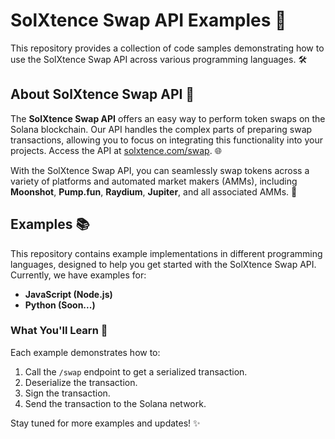 # SolXtence Swap API Examples 🚀

This repository provides a collection of code samples demonstrating how to use the SolXtence Swap API across various programming languages. 🛠️

## About SolXtence Swap API 🔄

The **SolXtence Swap API** offers an easy way to perform token swaps on the Solana blockchain. Our API handles the complex parts of preparing swap transactions, allowing you to focus on integrating this functionality into your projects. Access the API at [solxtence.com/swap](https://solxtence.com/swap). 🌐

With the SolXtence Swap API, you can seamlessly swap tokens across a variety of platforms and automated market makers (AMMs), including **Moonshot**, **Pump.fun**, **Raydium**, **Jupiter**, and all associated AMMs. 🌈

## Examples 📚

This repository contains example implementations in different programming languages, designed to help you get started with the SolXtence Swap API. Currently, we have examples for:

- **JavaScript (Node.js)**
- **Python (Soon...)**

### What You'll Learn 📘

Each example demonstrates how to:

1. Call the `/swap` endpoint to get a serialized transaction.
2. Deserialize the transaction.
3. Sign the transaction.
4. Send the transaction to the Solana network.

Stay tuned for more examples and updates! ✨
